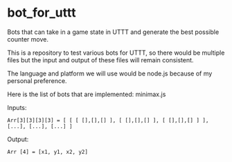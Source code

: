 # bot_for_uttt

Bots that can take in a game state in UTTT and generate the best possible counter move.

This is a repository to test various bots for UTTT, so there would be multiple files but
the input and output of these files will remain consistent.

The language and platform we will use would be node.js because of my personal preference.

Here is the list of bots that are implemented:
minimax.js

Inputs:
```
Arr[3][3][3][3] = [ [ [ [],[],[] ], [ [],[],[] ], [ [],[],[] ] ], [...], [...], [...] ]
```

Output:
```
Arr [4] = [x1, y1, x2, y2]
```

